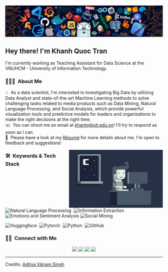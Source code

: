 ![Github Banner](https://github.com/Jaydeep-Yadav/Jaydeep-Yadav/blob/main/banner.png)


<h2>Hey there! I'm Khanh Quoc Tran</h2>
I'm currently working as Teaching Assistant for Data Science at the VNUHCM - University of Information Technology.

<!-- ## 👋 &nbsp;Hey there! I'm Aditya -->

### 👨🏻‍💻 &nbsp;About Me

💡 &nbsp;As a data scientist, I'm interested in investigating Big Data by utilizing Data Analyst and state-of-the-art Machine Learning methods to solve challenging tasks related to media products such as Data Mining, Natural Language Processing, and Social Analysis, which provide powerful visualization tools and predictive models for leaders and organizations to make the right decisions at the right time.\
✉️ &nbsp;You can shoot me an email at khantq@uit.edu.vn! I'll try to respond as soon as I can.\
📄 &nbsp;Please have a look at my [Résumé](https://github.com/kh4nh12/khanhtq_cv/files/10226166/TranQuocKhanh_Data_Scientist_CV.pdf) for more details about me. I'm open to feedback and suggestions!

<img alt="Night Coding" src="https://raw.githubusercontent.com/AVS1508/AVS1508/master/assets/Night-Coding.gif" align="right"/>

### 🛠 &nbsp;Keywords & Tech Stack

![Natural Language Processing](https://img.shields.io/badge/%20-Natural%20Language%20Processing-05122A?logo=TASA)&nbsp;
![Information Extraction](https://img.shields.io/badge/-Information%20Extraction-05122A?style=flat&logo=https://raw.githubusercontent.com/stevenrskelton/flag-icon/master/png/16/country-4x3/vn.png![image](https://user-images.githubusercontent.com/62872625/206336153-971a9c9d-34fb-42bb-ba4d-a64f2e5cd06c.png)
)&nbsp;
![Emotions and Sentiment Analysis](https://img.shields.io/badge/-Emotions%20and%20Sentiment%20Analysis-05122A?style=flat&logo=Vietnam)
![Social Mining](https://img.shields.io/badge/-Social%20Mining-05122A?style=flat&logo=Vietnam)

![Huggingface](https://img.shields.io/badge/🤗-Huggingface-05122A)&nbsp;
![Pytorch](https://img.shields.io/badge/-Pytorch-05122A?style=flat&logo=pytorch)&nbsp;
![Python](https://img.shields.io/badge/-Python-05122A?style=flat&logo=python)&nbsp;
![GitHub](https://img.shields.io/badge/-GitHub-05122A?style=flat&logo=github)&nbsp;

<!-- ### ⚙️ &nbsp;GitHub Analytics

<p align="center">
<a href="https://github.com/AVS1508">
  <img height="180em" src="https://github-readme-stats-eight-theta.vercel.app/api?username=kh4nh12&show_icons=true&theme=algolia&include_all_commits=true&count_private=true"/>
  <img height="180em" src="https://github-readme-stats-eight-theta.vercel.app/api/top-langs/?username=kh4nh12&layout=compact&langs_count=8&theme=algolia"/>
</a>
</p> -->

### 🤝🏻 &nbsp;Connect with Me

<p align="center">
<a href="https://www.adityavsingh.com"><img src="https://img.shields.io/badge/-khanhtq.com-3423A6?style=flat&logo=Google-Chrome&logoColor=white"/></a>
<a href="https://www.linkedin.com/in/kh4nh12/"><img src="https://img.shields.io/badge/-Khanh%20Quoc%20Tran-0077B5?style=flat&logo=Linkedin&logoColor=white"/></a>
<a href="mailto:khanhtq@uit.edu.vn"><img src="https://img.shields.io/badge/-khanhtq@uit.edu.vn-D14836?style=flat&logo=Gmail&logoColor=white"/></a>
<a href="https://www.facebook.com/khanhos0412/"><img src="https://img.shields.io/badge/-Khanh Quoc Tran-1877F2?style=flat&logo=Facebook&logoColor=white"/></a>
</p>

-----
Credits: [Aditya Vikram Singh](https://github.com/AVS1508)
